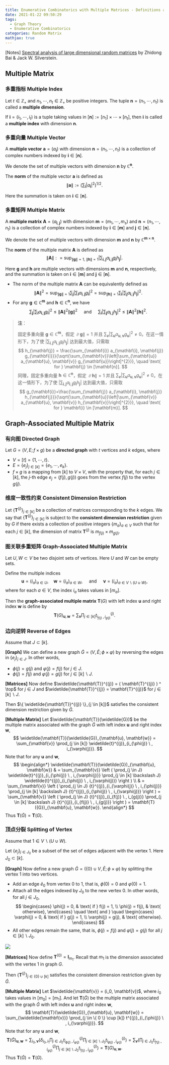```yaml
---
title: Enumerative Combinatorics with Multiple Matrices - Definitions and Notations
date: 2021-01-22 09:50:29
tags: 
  - Graph Theory
  - Enumerative Combinatorics
categories: Random Matrix
mathjax: true
---
```


[Notes] <u>Spectral analysis of large dimensional random matrices</u> by Zhidong Bai & Jack W. Silverstein.

<!--more-->

## Multiple Matrix

### 多重指标 Multiple Index

Let $t \in \mathbb{Z}_+$ and $n_1, \cdots, n_t \in \mathbb{Z}_+$ be positive integers. The tuple $\mathbf{n} = (n_1, \cdots, n_t)$ is called a **multiple dimension**.

If $\mathbf{i} = (i_1, \cdots, i_t)$ is a tuple taking values in $[\mathbf{n}] := [n_1] \times \cdots \times [n_t]$, then $\mathbf{i}$ is called a **multiple index** with dimension $\mathbf{n}$.

### 多重向量 Multiple Vector

A **multiple vector** $\mathbf{a} = ( a_{\mathbf{i}} )$ with dimension $\mathbf{n} = (n_1, \cdots, n_t)$ is a collection of complex numbers indexed by $\mathbf{i} \in [\mathbf{n}]$.

We denote the set of multiple vectors with dimension $\mathbf{n}$ by $\mathbb{C}^{\mathbf{n}}$.

The **norm** of the multiple vector $\mathbf{a}$ is defined as
$$
\| \mathbf{a} \| := \left ( \sum_{\mathbf{i}} | a_{\mathbf{i}} |^2 \right )^{1/2}.
$$

Here the summation is taken on $\mathbf{i} \in [\mathbf{n}]$.

### 多重矩阵 Multiple Matrix

A **multiple matrix** $\mathbf{A} = ( a_{\mathbf{i}, \mathbf{j}} )$ with dimension $\mathbf{m} = (m_1, \cdots, m_s)$ and $\mathbf{n} = (n_1, \cdots, n_t)$ is a collection of complex numbers indexed by $\mathbf{i} \in [\mathbf{m}]$ and $\mathbf{j} \in [\mathbf{n}]$.

We denote the set of multiple vectors with dimension $\mathbf{m}$ and $\mathbf{n}$ by $\mathbb{C}^{\mathbf{m} \times \mathbf{n}}$.

The **norm** of the multiple matrix $\mathbf{A}$ is defined as
$$
\|\mathbf{A}\|
: = \sup_{\| \mathbf{g} \| = 1, \ \| \mathbf{h} \| = 1} 
\left|\sum_{\mathbf{i}, \mathbf{j}} a_{\mathbf{i}, \mathbf{j}} g_{\mathbf{i}} h_{\mathbf{j}}\right|.
$$

Here $\mathbf{g}$ and $\mathbf{h}$ are multiple vectors with dimensions $\mathbf{m}$ and $\mathbf{n}$, respectively, and the summation is taken on $\mathbf{i} \in [\mathbf{m}]$ and $\mathbf{j} \in [\mathbf{n}]$.

+ The norm of the multiple matrix $\mathbf{A}$ can be equivalently defined as
    $$
    \|\mathbf{A}\|^2
    = \sup_{\| \mathbf{g} \| = 1} \sum_{\mathbf{j}} 
    \left|\sum_{\mathbf{i}} a_{\mathbf{i}, \mathbf{j}} g_{\mathbf{i}} \right|^2
    = \sup_{\| \mathbf{h} \| = 1} \sum_{\mathbf{i}} 
    \left|\sum_{\mathbf{j}} a_{\mathbf{i}, \mathbf{j}} h_{\mathbf{j}} \right|^2.
    $$
+ For any $\mathbf{g} \in \mathbb{C}^{\mathbf{m}}$ and $\mathbf{h} \in \mathbb{C}^{\mathbf{n}}$, we have 
    $$
    \sum_{\mathbf{j}} \left|\sum_{\mathbf{i}} a_{\mathbf{i}, \mathbf{j}} g_{\mathbf{i}} \right|^2 
    \leq \| \mathbf{A} \|^2 \| \mathbf{g} \|^2
    \quad \text{ and } \quad
    \sum_{\mathbf{i}} \left|\sum_{\mathbf{j}} a_{\mathbf{i}, \mathbf{j}} h_{\mathbf{j}} \right|^2 
    \leq \| \mathbf{A} \|^2 \| \mathbf{h} \|^2.
    $$

> **注**：
>
> 固定多重向量 $\mathbf{g} \in \mathbb{C}^{\mathbf{m}}$，假定 $\| \mathbf{g} \| = 1$ 并且 $\sum_{\mathbf{v}} \left| \sum_{\mathbf{u}} a_{\mathbf{u}, \mathbf{v}} g_{\mathbf{u}} \right|^2 \not= 0$。在这一情形下，为了使 $\left|\sum_{\mathbf{i}, \mathbf{j}} a_{\mathbf{i}, \mathbf{j}} g_{\mathbf{i}} h_{\mathbf{j}}\right|$ 达到最大值，只需取
> $$
> h_{\mathbf{j}} = \frac{\sum_{\mathbf{i}} a_{\mathbf{i}, \mathbf{j}} g_{\mathbf{i}}}{\sqrt{\sum_{\mathbf{v}}\left|\sum_{\mathbf{u}} a_{\mathbf{u}, \mathbf{v}} g_{\mathbf{u}}\right|^{2}}}, 
> \quad \text{ for } \mathbf{j} \in [\mathbf{n}].
> $$
> 同理，固定多重向量 $\mathbf{h} \in \mathbb{C}^{\mathbf{n}}$，假定 $\| \mathbf{h} \| = 1$ 并且 $\sum_{\mathbf{v}} \left| \sum_{\mathbf{u}} a_{\mathbf{u}, \mathbf{v}} g_{\mathbf{u}} \right|^2 \not= 0$。在这一情形下，为了使 $\left|\sum_{\mathbf{i}, \mathbf{j}} a_{\mathbf{i}, \mathbf{j}} g_{\mathbf{i}} h_{\mathbf{j}}\right|$ 达到最大值，只需取
> $$
> g_{\mathbf{i}}=\frac{\sum_{\mathbf{j}} a_{\mathbf{i}, \mathbf{j}} h_{\mathbf{j}}}{\sqrt{\sum_{\mathbf{u}}\left|\sum_{\mathbf{v}} a_{\mathbf{u}, \mathbf{v}} h_{\mathbf{v}}\right|^{2}}},
> \quad \text{ for } \mathbf{i} \in [\mathbf{m}].
> $$

## Graph-Associated Multiple Matrix

### 有向图 Directed  Graph

Let $G = (V, E; f \times g)$ be a **directed graph** with $t$ vertices and $k$ edges, where

+ $V = [t] = \{ 1, \cdots, t \}$.
+ $E = \{ e_j \}_{j \in [k]} = \{ e_1, \cdots, e_k \}$.
+ $f \times g$ is a mapping from $[k]$ to $V \times V$, with the property that, for each $j \in [k]$, the $j$-th edge $e_j = \big( f(j), g(j) \big )$ goes from the vertex $f(j)$ to the vertex $g(j)$.

### 维度一致性约束 Consistent Dimension Restriction

Let $\{ \mathbf{T}^{(j)} \}_{j \in [k]}$ be a collection of matrices corresponding to the $k$ edges. We say that $\{ \mathbf{T}^{(j)} \}_{j \in [k]}$ is subject to the **consistent dimension restriction** given by $G$ if there exists a collection of positive integers $\{ m_a \}_{a \in V}$ such that for each $j \in [k]$, the dimension of matrix $\mathbf{T}^{(j)}$ is $m_{f(j)} \times m_{g(j)}$.

### 图关联多重矩阵 Graph-Associated Multiple Matrix

Let $U, W \subset V$ be two disjoint sets of vertices. Here $U$ and $W$ can be empty sets.

Define the multiple indices
$$
\mathbf{u} = (i_a)_{a \in U},
\quad
\mathbf{w} = (i_a)_{a \in W},
\quad \text{ and } \quad
\mathbf{v} = (i_a)_{a \in V \backslash (U \cup W)},
$$
where for each $a \in V$, the index $i_a$ takes values in $[m_a]$.

Then the **graph-associated multiple matrix** $\mathbf{T}(G)$ with left index $\mathbf{u}$ and right index $\mathbf{w}$ is define by
$$
\mathbf{T}(G)_{\mathbf{u}, \mathbf{w}} = 
\sum_{\mathbf{v}} \prod_{j \in [k]} t^{(j)}_{i_{f(j)} \ , i_{g(j)}}.
$$

### 边向逆转 Reverse of Edges 

Assume that $J \subset [k]$. 

**[Graph]** We can define a new graph $\widetilde{G}= \big ( V, \widetilde{E}; \phi \times \varphi \big )$ by reversing the edges in $\{ e_j \}_{j \in J }$. In other words,

+ $\phi(j) = g(j)$ and $\varphi(j) = f(j)$ for $j \in J$.
+ $\phi(j) = f(j)$ and $\varphi(j) = g(j)$ for $j \in [k] \backslash J$.

**[Matrices]** Now define $\widetilde{\mathbf{T}}^{(j)} = ( \mathbf{T}^{(j)} ) ^ \top$ for $j \in J$ and $\widetilde{\mathbf{T}}^{(j)} = \mathbf{T}^{(j)}$ for $j \in [k] \backslash J$.

Then $\{ \widetilde{\mathbf{T}}^{(j)} \}_{j \in [k]}$ satisfies the consistent dimension restriction given by $\widetilde{G}$.

**[Multiple Matrix]** Let $\widetilde{\mathbf{T}}(\widetilde{G})$ be the multiple matrix associated with the graph $\widetilde{G}$ with left index $\mathbf{u}$ and right index $\mathbf{w}$,
$$
\widetilde{\mathbf{T}}(\widetilde{G})_{\mathbf{u}, \mathbf{w}} 
= \sum_{\mathbf{v}} \prod_{j \in [k]} \widetilde{t}^{(j)}_{i_{\phi(j)} \ , i_{\varphi(j)}}.
$$
Note that for any $\mathbf{u}$ and $\mathbf{w}$,
$$
\begin{align*}
\widetilde{\mathbf{T}}(\widetilde{G})_{\mathbf{u}, \mathbf{w}}  
& = \sum_{\mathbf{v}} \left ( \prod_{j \in J} \widetilde{t}^{(j)}_{i_{\phi(j)} \ , i_{\varphi(j)}} \prod_{j \in [k] \backslash J} \widetilde{t}^{(j)}_{i_{\phi(j)} \ , i_{\varphi(j)}} \right ) \\
& = \sum_{\mathbf{v}} \left ( \prod_{j \in J} {t}^{(j)}_{i_{\varphi(j)} \ , i_{\phi(j)}} \prod_{j \in [k] \backslash J} {t}^{(j)}_{i_{\phi(j)} \ , i_{\varphi(j)}} \right )
= \sum_{\mathbf{v}} \left ( \prod_{j \in J} {t}^{(j)}_{i_{f(j)} \ , i_{g(j)}} \prod_{j \in [k] \backslash J} {t}^{(j)}_{i_{f(j)} \ , i_{g(j)}} \right )
= \mathbf{T}({G})_{\mathbf{u}, \mathbf{w}}.
\end{align*}
$$
Thus $\mathbf{T}(\widetilde{G}) = \mathbf{T}(G)$.

### 顶点分裂 Splitting of Vertex 

Assume that $1 \in V \backslash (U \cup W)$. 

Let $\{ e_j \}_{j \in J_0}$ be a subset of the set of edges adjacent with the vertex $1$. Here $J_0 \subset [k]$.

**[Graph]** Now define a new graph $\widetilde{G}= ( \{ 0 \} \cup V, \widetilde{E}; \phi \times \varphi )$ by splitting the vertex $1$ into two vertices.

+ Add an edge $\widetilde{e}_0$ from vertex $0$ to $1$, that is, $\phi(0) = 0$ and $\varphi(0) = 1$.
+ Attach all the edges indexed by $J_0$ to the new vertex $0$. In other words, for all $j \in J_0$, 
    $$
    \begin{cases}
    \phi(j) = 0, & \text{ if } f(j) = 1, \\
    \phi(j) = f(j), & \text{ otherwise},
    \end{cases}
\quad \text{ and } \quad
    \begin{cases}
    \varphi(j) = 0, & \text{ if } g(j) = 1, \\
    \varphi(j) = g(j), & \text{ otherwise}.
    \end{cases}
    $$ 
+ All other edges remain the same, that is, $\phi(j) = f(j)$ and $\varphi(j) = g(j)$ for all $j \in [k] \backslash J_0$.

![](graph-1.svg)<!-- -->

**[Matrices]** Now define $\mathbf{T}^{(0)} = \mathbf{I}_{m_1}$. Recall that $m_1$ is the dimension associated with the vertex $1$ in graph $G$.

Then $\{ \mathbf{T}^{(j)} \}_{j \in \{ 0 \} \cup [k]}$ satisfies the consistent dimension restriction given by $\widetilde{G}$.

**[Multiple Matrix]** Let $\widetilde{\mathbf{v}} = (i_0, \mathbf{v})$, where $i_0$ takes values in $[m_0] = [m_1]$. And let $\mathbf{T}(\widetilde{G})$ be the multiple matrix associated with the graph $\widetilde{G}$ with left index $\mathbf{u}$ and right index $\mathbf{w}$,
$$
\mathbf{T}(\widetilde{G})_{\mathbf{u}, \mathbf{w}} 
= \sum_{\widetilde{\mathbf{v}}} \prod_{j \in \{ 0 \} \cup [k]} t^{(j)}_{i_{\phi(j)} \ , i_{\varphi(j)}}.
$$
Note that for any $\mathbf{u}$ and $\mathbf{w}$,
$$
\mathbf{T}(\widetilde{G})_{\mathbf{u}, \mathbf{w}}  
= \sum_{i_0, \mathbf{v}} \left ( \delta_{i_0, i_1} \prod_{j \in J_0} t^{(j)}_{i_{\phi(j)} \ , i_{\varphi(j)}} \prod_{j \in [k] \backslash J_0} t^{(j)}_{i_{\phi(j)} \ , i_{\varphi(j)}} \right )
= \sum_{\mathbf{v}} \left ( \prod_{j \in J_0} {t}^{(j)}_{i_{f(j)} \ , i_{g(j)}} \prod_{j \in [k] \backslash J_0} {t}^{(j)}_{i_{f(j)} \ , i_{g(j)}} \right )
= \mathbf{T}({G})_{\mathbf{u}, \mathbf{w}}.
$$
Thus $\mathbf{T}(\widetilde{G}) = \mathbf{T}(G)$.
